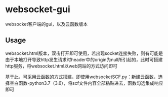 # websocket-gui
websocket客户端的gui，以及云函数版本



## Usage

websocket.html版本，双击打开即可使用，若出现socket连接失败，则有可能是由于本地打开导致http发生请求时header中的origin为null所引起的，此时可搭建http服务，将websocket.html以web网站的方式访问即可

基于此，可采用云函数的方式搭建，即使用websocketSCF.py：新建云函数，选择空白函数-python3.7（3.6），将scf文件内容全部粘贴进去，函数勾选集成响应即可
